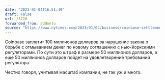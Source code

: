 ```yaml
---
date: "2023-01-04T16:51:49"
draft: False
url: /3720
forwarded_from: addmeto
source: "https://www.nytimes.com/2023/01/04/business/coinbase-settlement-anti-money-laundering.html"
---
```


Coinbase заплатит 100 миллионов долларов за нарушение закона о борьбе с отмыванием денег по новому соглашению с нью-йоркскими регуляторами. По сути это штраф в размере 50 миллионов долларов, а еще 50 миллионов долларов пойдет на удовлетворение требований регулятора.

Честно говоря, учитывая масштаб компании, не так уж и много.

